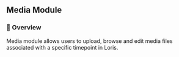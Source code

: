 ## Media Module

### 📄 Overview

Media module allows users to upload, browse and edit media files associated with a specific timepoint in Loris.
